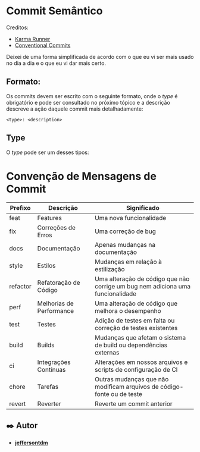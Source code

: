 # Commit Semântico
Creditos:
- [Karma Runner](https://karma-runner.github.io/6.3/dev/git-commit-msg.html)
- [Conventional Commits](https://www.conventionalcommits.org/en/v1.0.0/)

Deixei de uma forma simplificada de acordo com o que eu vi ser mais usado no dia a dia e o que eu vi dar mais certo.

## Formato:
Os commits devem ser escrito com o seguinte formato, onde o _type_ é obrigatório e pode ser consultado no próximo tópico e a descrição descreve a ação daquele commit mais detalhadamente:

`<type>: <description>`

## Type
O _type_ pode ser um desses tipos:

# Convenção de Mensagens de Commit

| Prefixo  | Descrição                 | Significado                                                                   |
|----------|---------------------------|-------------------------------------------------------------------------------|
| feat     | Features                  | Uma nova funcionalidade                                                       |
| fix      | Correções de Erros        | Uma correção de bug                                                           |
| docs     | Documentação              | Apenas mudanças na documentação                                               |
| style    | Estilos                   | Mudanças em relação à estilização                                             |
| refactor | Refatoração de Código     | Uma alteração de código que não corrige um bug nem adiciona uma funcionalidade |
| perf     | Melhorias de Performance  | Uma alteração de código que melhora o desempenho                               |
| test     | Testes                    | Adição de testes em falta ou correção de testes existentes                     |
| build    | Builds                    | Mudanças que afetam o sistema de build ou dependências externas                 |
| ci       | Integrações Contínuas     | Alterações em nossos arquivos e scripts de configuração de CI                  |
| chore    | Tarefas                   | Outras mudanças que não modificam arquivos de código-fonte ou de teste         |
| revert   | Reverter                  | Reverte um commit anterior                                                    |



## ✒️ Autor

* **[jeffersontdm](https://github.com/jeffersontavaresdm)** 
